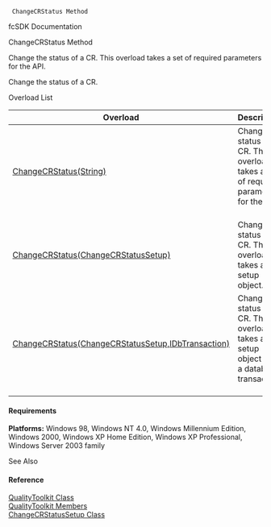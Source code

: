 ﻿     ChangeCRStatus Method                                                   

fcSDK Documentation

ChangeCRStatus Method

Change the status of a CR. This overload takes a set of required parameters for the API.

Change the status of a CR.

Overload List

| Overload | Description |
| --- | --- |
| [ChangeCRStatus(String)](FChoice.Toolkits.Clarify~FChoice.Toolkits.Clarify.Quality.QualityToolkit~ChangeCRStatus(String).md) | Change the status of a CR. This overload takes a set of required parameters for the API.   |
| [ChangeCRStatus(ChangeCRStatusSetup)](FChoice.Toolkits.Clarify~FChoice.Toolkits.Clarify.Quality.QualityToolkit~ChangeCRStatus(ChangeCRStatusSetup).md) | Change the status of a CR. This overload takes a setup object.   |
| [ChangeCRStatus(ChangeCRStatusSetup,IDbTransaction)](FChoice.Toolkits.Clarify~FChoice.Toolkits.Clarify.Quality.QualityToolkit~ChangeCRStatus(ChangeCRStatusSetup,IDbTransaction).md) | Change the status of a CR. This overload takes a setup object and a database transaction.   |

#### Requirements

**Platforms:** Windows 98, Windows NT 4.0, Windows Millennium Edition, Windows 2000, Windows XP Home Edition, Windows XP Professional, Windows Server 2003 family

See Also

#### Reference

[QualityToolkit Class](FChoice.Toolkits.Clarify~FChoice.Toolkits.Clarify.Quality.QualityToolkit.md)  
[QualityToolkit Members](FChoice.Toolkits.Clarify~FChoice.Toolkits.Clarify.Quality.QualityToolkit_members.md)  
[ChangeCRStatusSetup Class](FChoice.Toolkits.Clarify~FChoice.Toolkits.Clarify.Quality.ChangeCRStatusSetup.md)